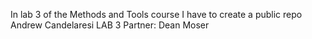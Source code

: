 
In lab 3 of the Methods and Tools course I have to create a public repo
Andrew Candelaresi
LAB 3
Partner: Dean Moser
